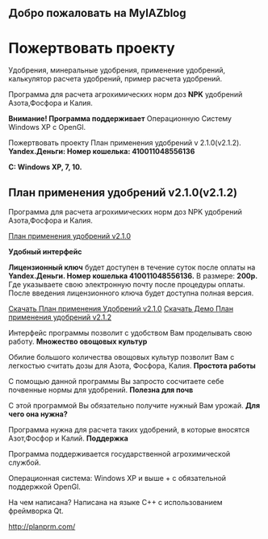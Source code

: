 ## Добро пожаловать на MyIAZblog

# Пожертвовать проекту

Удобрения, минеральные удобрения, применение удобрений, калькулятор расчета удобрений, пример расчета удобрений.

Программа для расчета агрохимических норм доз **NPK** удобрений Азота,Фосфора и Калия.

**Внимание! Программа поддерживает**
Операционную Систему Windows XP с OpenGl.

Пожертвовать проекту План применения удобрений v 2.1.0(v2.1.2).
**Yandex.Деньги: Номер кошелька: 410011048556136**

**С: Windows XP, 7, 10.**


## План применения удобрений v2.1.0(v2.1.2)

Программа для расчета агрохимических норм доз NPK удобрений Азота,Фосфора и Калия.

[План применения удобрений v2.1.0](https://snoocppy.github.io/planprm/download.html)

**Удобный интерфейс**

**Лицензионный ключ** будет доступен в течение суток после оплаты на 
**Yandex.Деньги. Номер кошелька 410011048556136.** 
В размере: **200р.** Где указываете свою электронную почту после процедуры оплаты.
После введения лицензионного ключа будет доступна полная версия.

[Скачать План применения Удобрений v2.1.0](https://snoocppy.github.io/planprm/planprm8setup8.exe)
[Скачать Демо План применения удобрений v2.1.2](https://snoocppy.github.io/planprm/planprm2demo(apk).zip)

Интерфейс программы позволит с удобством Вам проделывать свою работу.
**Множество овощовых культур**

Обилие большого количества овощовых культур позволит Вам с легкостью считать дозы для Азота, Фосфора, Калия.
**Простота работы**

С помощью данной программы Вы запросто сосчитаете себе почвенные нормы для удобрений.
**Полезна для почв**

С этой программой Вы обязательно получите нужный Вам урожай.
**Для чего она нужна?**

Программа нужна для расчета таких удобрений, в которые вносятся Азот,Фосфор и Калий.
**Поддержка**

Программа поддерживается государственной агрохимической службой.

Операционная система: Windows XP и выше + с обязательной поддержкой OpenGl.

На чем написана? Написана на языке C++ с использованием фреймворка Qt.

http://planprm.com/
